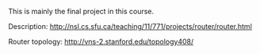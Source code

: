 This is mainly the final project in this course.

Description:
http://nsl.cs.sfu.ca/teaching/11/771/projects/router/router.html

Router topology:
http://vns-2.stanford.edu/topology408/
